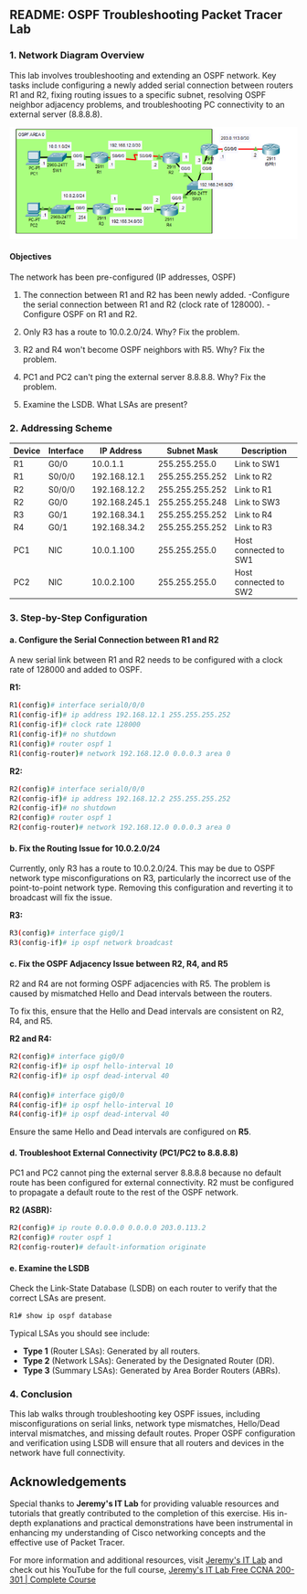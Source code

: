 ## README: OSPF Troubleshooting Packet Tracer Lab

### 1. **Network Diagram Overview**
This lab involves troubleshooting and extending an OSPF network. Key tasks include configuring a newly added serial connection between routers R1 and R2, fixing routing issues to a specific subnet, resolving OSPF neighbor adjacency problems, and troubleshooting PC connectivity to an external server (8.8.8.8).

<img src="https://github.com/ro-drick/OSPF-Configuration-Part-3/blob/main/ospf-3.PNG">

#### Objectives
The network has been pre-configured (IP addresses, OSPF)

1. The connection between R1 and R2 has been newly added.
  -Configure the serial connection between R1 and R2 (clock rate of 128000).
  -Configure OSPF on R1 and R2.

2. Only R3 has a route to 10.0.2.0/24.  Why?  Fix the problem.

3. R2 and R4 won't become OSPF neighbors with R5.  Why?  Fix the problem.

4. PC1 and PC2 can't ping the external server 8.8.8.8.  Why?  Fix the problem.

5. Examine the LSDB.  What LSAs are present?

### 2. **Addressing Scheme**
| **Device** | **Interface**  | **IP Address**       | **Subnet Mask**      | **Description**         |
|------------|----------------|----------------------|----------------------|-------------------------|
| R1         | G0/0           | 10.0.1.1             | 255.255.255.0         | Link to SW1             |
| R1         | S0/0/0         | 192.168.12.1         | 255.255.255.252       | Link to R2              |
| R2         | S0/0/0         | 192.168.12.2         | 255.255.255.252       | Link to R1              |
| R2         | G0/0           | 192.168.245.1        | 255.255.255.248       | Link to SW3             |
| R3         | G0/1           | 192.168.34.1         | 255.255.255.252       | Link to R4              |
| R4         | G0/1           | 192.168.34.2         | 255.255.255.252       | Link to R3              |
| PC1        | NIC            | 10.0.1.100           | 255.255.255.0         | Host connected to SW1   |
| PC2        | NIC            | 10.0.2.100           | 255.255.255.0         | Host connected to SW2   |

### 3. **Step-by-Step Configuration**

#### a. **Configure the Serial Connection between R1 and R2**
A new serial link between R1 and R2 needs to be configured with a clock rate of 128000 and added to OSPF.

**R1:**
```bash
R1(config)# interface serial0/0/0
R1(config-if)# ip address 192.168.12.1 255.255.255.252
R1(config-if)# clock rate 128000
R1(config-if)# no shutdown
R1(config)# router ospf 1
R1(config-router)# network 192.168.12.0 0.0.0.3 area 0
```

**R2:**
```bash
R2(config)# interface serial0/0/0
R2(config-if)# ip address 192.168.12.2 255.255.255.252
R2(config-if)# no shutdown
R2(config)# router ospf 1
R2(config-router)# network 192.168.12.0 0.0.0.3 area 0
```

#### b. **Fix the Routing Issue for 10.0.2.0/24**
Currently, only R3 has a route to 10.0.2.0/24. This may be due to OSPF network type misconfigurations on R3, particularly the incorrect use of the point-to-point network type. Removing this configuration and reverting it to broadcast will fix the issue.

**R3:**
```bash
R3(config)# interface gig0/1
R3(config-if)# ip ospf network broadcast
```

#### c. **Fix the OSPF Adjacency Issue between R2, R4, and R5**
R2 and R4 are not forming OSPF adjacencies with R5. The problem is caused by mismatched Hello and Dead intervals between the routers.

To fix this, ensure that the Hello and Dead intervals are consistent on R2, R4, and R5.

**R2 and R4:**
```bash
R2(config)# interface gig0/0
R2(config-if)# ip ospf hello-interval 10
R2(config-if)# ip ospf dead-interval 40

R4(config)# interface gig0/0
R4(config-if)# ip ospf hello-interval 10
R4(config-if)# ip ospf dead-interval 40
```

Ensure the same Hello and Dead intervals are configured on **R5**.

#### d. **Troubleshoot External Connectivity (PC1/PC2 to 8.8.8.8)**
PC1 and PC2 cannot ping the external server 8.8.8.8 because no default route has been configured for external connectivity. R2 must be configured to propagate a default route to the rest of the OSPF network.

**R2 (ASBR):**
```bash
R2(config)# ip route 0.0.0.0 0.0.0.0 203.0.113.2
R2(config)# router ospf 1
R2(config-router)# default-information originate
```

#### e. **Examine the LSDB**
Check the Link-State Database (LSDB) on each router to verify that the correct LSAs are present.

```bash
R1# show ip ospf database
```

Typical LSAs you should see include:
- **Type 1** (Router LSAs): Generated by all routers.
- **Type 2** (Network LSAs): Generated by the Designated Router (DR).
- **Type 3** (Summary LSAs): Generated by Area Border Routers (ABRs).

### 4. **Conclusion**
This lab walks through troubleshooting key OSPF issues, including misconfigurations on serial links, network type mismatches, Hello/Dead interval mismatches, and missing default routes. Proper OSPF configuration and verification using LSDB will ensure that all routers and devices in the network have full connectivity.

## Acknowledgements


Special thanks to **Jeremy's IT Lab** for providing valuable resources and tutorials that greatly contributed to the completion of this exercise. His in-depth explanations and practical demonstrations have been instrumental in enhancing my understanding of Cisco networking concepts and the effective use of Packet Tracer.

For more information and additional resources, visit [Jeremy's IT Lab](https://jeremysitlab.com/) and check out his YouTube for the full course, [Jeremy's IT Lab Free CCNA 200-301 | Complete Course](https://www.youtube.com/playlist?list=PLxbwE86jKRgMpuZuLBivzlM8s2Dk5lXBQ)
